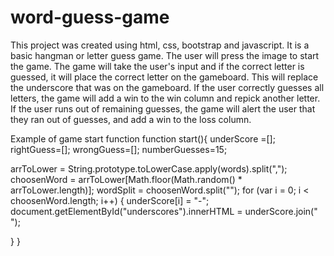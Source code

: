 # word-guess-game

This project was created using html, css, bootstrap and javascript.  It is a basic hangman or letter guess game.  The user will press the image to start the game.  The game will take the user's input and if the correct letter is guessed, it will place the correct letter on the gameboard.  This will replace the underscore that was on the gameboard. If the user correctly guesses all letters, the game will add a win to the win column and repick another letter.  If the user runs out of remaining guesses, the game will alert the user that they ran out of guesses, and add a win to the loss column. 

Example of game start function
  function start(){
  underScore =[];
  rightGuess=[];
  wrongGuess=[];
  numberGuesses=15;

  arrToLower = String.prototype.toLowerCase.apply(words).split(",");
  choosenWord = arrToLower[Math.floor(Math.random() * arrToLower.length)];
  wordSplit = choosenWord.split("");
  for (var i = 0; i < choosenWord.length; i++) {
    underScore[i] = "-";
    document.getElementById("underscores").innerHTML = underScore.join(" ");
   
  } 
}
